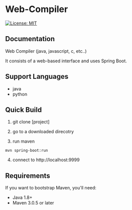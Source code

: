 Web-Compiler
==================

[![License: MIT](https://img.shields.io/badge/License-MIT-yellow.svg)](https://opensource.org/licenses/MIT)


Documentation
-------------
Web Compiler (java, javascript, c, etc..)

It consists of a web-based interface and uses Spring Boot.

Support Languages
-----------
- java
- python

Quick Build
-----------

1. git clone [project]

2. go to a downloaded direcotry

3. run maven
```
mvn spring-boot:run
```
4. connect to http://localhost:9999


Requirements
-----------

If you want to bootstrap Maven, you'll need:
- Java 1.8+
- Maven 3.0.5 or later
